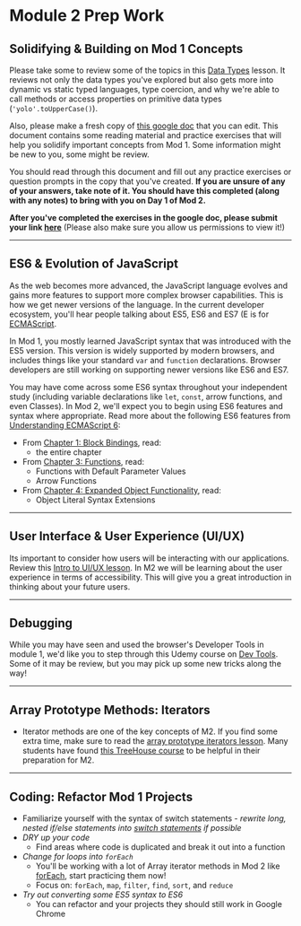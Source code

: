 # Module 2 Prep Work


## Solidifying & Building on Mod 1 Concepts

Please take some to review some of the topics in this [Data Types](https://frontend.turing.io/lessons/module-2/data-types-in-js.html) lesson.  It reviews not only the data types you've explored but also gets more into dynamic vs static typed languages, type coercion, and why we're able to call methods or access properties on primitive data types (`'yolo'.toUpperCase()`).

Also, please make a fresh copy of [this google doc](https://docs.google.com/document/d/1xUc38HU5JCr4-b7bg8XiYqEXgg6jZ4-qKRQLGNrXBtc/edit) that you can edit.  This document contains some reading material and practice exercises that will help you solidify important concepts from Mod 1. Some information might be new to you, some might be review.

You should read through this document and fill out any practice exercises or question prompts in the copy that you've created. **If you are unsure of any of your answers, take note of it. You should have this completed (along with any notes) to bring with you on Day 1 of Mod 2.**

**After you've completed the exercises in the google doc, please submit your link [here](https://docs.google.com/spreadsheets/d/1Y9_tBnqKA2dxzX63s674DJ0kqYoE9A7ilU4_i_szySU/edit?usp=sharing)** (Please also make sure you allow us permissions to view it!)

------------------------------------------------------

## ES6 & Evolution of JavaScript

As the web becomes more advanced, the JavaScript language evolves and gains more features to support more complex browser capabilities. This is how we get newer versions of the language. In the current developer ecosystem, you'll hear people talking about ES5, ES6 and ES7 (E is for [ECMAScript](https://stackoverflow.com/questions/912479/what-is-the-difference-between-javascript-and-ecmascript).

In Mod 1, you mostly learned JavaScript syntax that was introduced with the ES5 version. This version is widely supported by modern browsers, and includes things like your standard `var` and `function` declarations. Browser developers are still working on supporting newer versions like ES6 and ES7.

You may have come across some ES6 syntax throughout your independent study (including variable declarations like `let`, `const`, arrow functions, and even Classes). In Mod 2, we'll expect you to begin using ES6 features and syntax where appropriate. Read more about the following ES6 features from [Understanding ECMAScript 6](https://leanpub.com/understandinges6/read):

- From [Chapter 1: Block Bindings](https://leanpub.com/understandinges6/read#leanpub-auto-block-bindings), read:
  * the entire chapter
- From [Chapter 3: Functions](https://leanpub.com/understandinges6/read#leanpub-auto-functions), read:
  * Functions with Default Parameter Values
  * Arrow Functions
- From [Chapter 4: Expanded Object Functionality](https://leanpub.com/understandinges6/read#leanpub-auto-expanded-object-functionality), read:
  * Object Literal Syntax Extensions

------------------------------------------------------

## User Interface & User Experience (UI/UX)

Its important to consider how users will be interacting with our applications. Review this [Intro to UI/UX lesson](https://frontend.turing.edu/lessons/module-2/intro-ui-ux-empathy-in-design.html). In M2 we will be learning about the user experience in terms of accessibility. This will give you a great introduction in thinking about your future users. 

------------------------------------------------------

## Debugging

While you may have seen and used the browser's Developer Tools in module 1, we'd like you to step through this Udemy course on [Dev Tools](https://www.udemy.com/devtools-2017-the-basics-of-chrome-developer-tools/). Some of it may be review, but you may pick up some new tricks along the way!

------------------------------------------------------
## Array Prototype Methods: Iterators

- Iterator methods are one of the key concepts of M2. If you find some extra time, make sure to read the [array prototype iterators lesson](https://frontend.turing.edu/lessons/module-2/array-prototype-methods-iterators.html). Many students have found [this TreeHouse course](https://teamtreehouse.com/library/javascript-array-iteration-methods) to be helpful in their preparation for M2.
------------------------------------------------------

## Coding: Refactor Mod 1 Projects

  - Familiarize yourself with the syntax of switch statements - *rewrite long, nested if/else statements into [switch statements](https://developer.mozilla.org/en-US/docs/Web/JavaScript/Reference/Statements/switch) if possible*
  - *DRY up your code*
    - Find areas where code is duplicated and break it out into a function
  - *Change for loops into `forEach`*
    - You'll be working with a lot of Array iterator methods in Mod 2 like [forEach](https://developer.mozilla.org/en-US/docs/Web/JavaScript/Reference/Global_Objects/Array/forEach), start practicing them now!
    - Focus on: `forEach`, `map`, `filter`, `find`, `sort`, and `reduce`
  - *Try out converting some ES5 syntax to ES6*
    - You can refactor and your projects they should still work in Google Chrome

